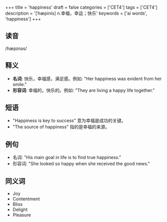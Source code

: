 +++
title = 'happiness'
draft = false
categories = ['CET4']
tags = ['CET4']
description = '[ˈhæpinis] n.幸福，幸运；快乐'
keywords = ['ai words', 'happiness']
+++

## 读音
/hæpɪnəs/

## 释义
- **名词**: 快乐，幸福感，满足感。例如: "Her happiness was evident from her smile."
- **形容词**: 幸福的，快乐的。例如: "They are living a happy life together."

## 短语
- "Happiness is key to success" 意为幸福是成功的关键。
- "The source of happiness" 指的是幸福的来源。

## 例句
- 名词: "His main goal in life is to find true happiness."
- 形容词: "She looked so happy when she received the good news."

## 同义词
- Joy
- Contentment
- Bliss
- Delight
- Pleasure

